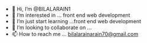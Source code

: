 - 👋 Hi, I’m @BILALARAIN1
- 👀 I’m interested in ... front end web development
- 🌱 I’m just start learning ...front end web development 
- 💞️ I’m looking to collaborate on ...
- 📫 How to reach me ... bilalarainarain70@gmail.com

<!---
BILALARAIN1/BILALARAIN1 is a ✨ special ✨ repository because its `README.md` (this file) appears on your GitHub profile.
You can click the Preview link to take a look at your changes.
--->

